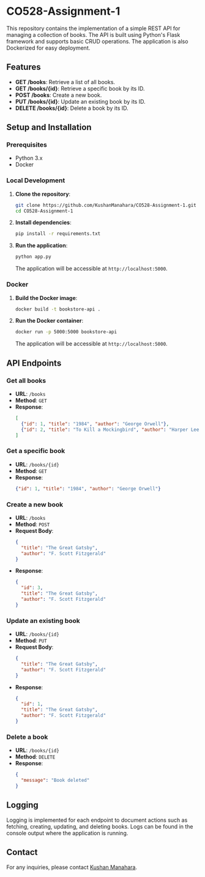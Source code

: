 # CO528-Assignment-1

This repository contains the implementation of a simple REST API for managing a collection of books. The API is built using Python's Flask framework and supports basic CRUD operations. The application is also Dockerized for easy deployment.

## Features

- **GET /books**: Retrieve a list of all books.
- **GET /books/{id}**: Retrieve a specific book by its ID.
- **POST /books**: Create a new book.
- **PUT /books/{id}**: Update an existing book by its ID.
- **DELETE /books/{id}**: Delete a book by its ID.

## Setup and Installation

### Prerequisites

- Python 3.x
- Docker

### Local Development

1. **Clone the repository**:

   ```bash
   git clone https://github.com/KushanManahara/CO528-Assignment-1.git
   cd CO528-Assignment-1
   ```

2. **Install dependencies**:

   ```bash
   pip install -r requirements.txt
   ```

3. **Run the application**:

   ```bash
   python app.py
   ```

   The application will be accessible at `http://localhost:5000`.

### Docker

1. **Build the Docker image**:

   ```bash
   docker build -t bookstore-api .
   ```

2. **Run the Docker container**:

   ```bash
   docker run -p 5000:5000 bookstore-api
   ```

   The application will be accessible at `http://localhost:5000`.

## API Endpoints

### Get all books

- **URL**: `/books`
- **Method**: `GET`
- **Response**:
  ```json
  [
    {"id": 1, "title": "1984", "author": "George Orwell"},
    {"id": 2, "title": "To Kill a Mockingbird", "author": "Harper Lee"}
  ]
  ```

### Get a specific book

- **URL**: `/books/{id}`
- **Method**: `GET`
- **Response**:
  ```json
  {"id": 1, "title": "1984", "author": "George Orwell"}
  ```

### Create a new book

- **URL**: `/books`
- **Method**: `POST`
- **Request Body**:
  ```json
  {
    "title": "The Great Gatsby",
    "author": "F. Scott Fitzgerald"
  }
  ```
- **Response**:
  ```json
  {
    "id": 3,
    "title": "The Great Gatsby",
    "author": "F. Scott Fitzgerald"
  }
  ```

### Update an existing book

- **URL**: `/books/{id}`
- **Method**: `PUT`
- **Request Body**:
  ```json
  {
    "title": "The Great Gatsby",
    "author": "F. Scott Fitzgerald"
  }
  ```
- **Response**:
  ```json
  {
    "id": 1,
    "title": "The Great Gatsby",
    "author": "F. Scott Fitzgerald"
  }
  ```

### Delete a book

- **URL**: `/books/{id}`
- **Method**: `DELETE`
- **Response**:
  ```json
  {
    "message": "Book deleted"
  }
  ```

## Logging

Logging is implemented for each endpoint to document actions such as fetching, creating, updating, and deleting books. Logs can be found in the console output where the application is running.

## Contact

For any inquiries, please contact [Kushan Manahara](https://github.com/KushanManahara).